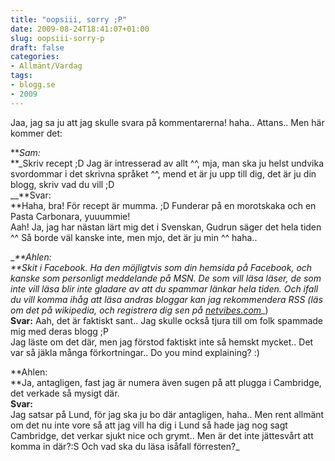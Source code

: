 ```yaml
---
title: "oopsiii, sorry ;P"
date: 2009-08-24T18:41:07+01:00
slug: oopsiii-sorry-p
draft: false
categories:
- Allmänt/Vardag
tags:
- blogg.se
- 2009
---
```

Jaa, jag sa ju att jag skulle svara på kommentarerna! haha.. Attans.. Men här kommer det:  
  
**_Sam:_  
**_Skriv recept ;D Jag är intresserad av allt ^^, mja, man ska ju helst undvika svordommar i det skrivna språket ^^, mend et är ju upp till dig, det är ju din blogg, skriv vad du vill ;D  
__**Svar:  
**Haha, bra! För recept är mumma. ;D Funderar på en morotskaka och en Pasta Carbonara, yuuummie!  
Aah! Ja, jag har nästan lärt mig det i Svenskan, Gudrun säger det hela tiden ^^ Så borde väl kanske inte, men mjo, det är ju min ^^ haha..  
  
__**Ahlen:  
**Skit i Facebook. Ha den möjligtvis som din hemsida på Facebook, och kanske som personligt meddelande på MSN. De som vill läsa läser, de som inte vill läsa blir inte gladare av att du spammar länkar hela tiden. Och ifall du vill komma ihåg att läsa andras bloggar kan jag rekommendera RSS (läs om det på wikipedia, och registrera dig sen på_ [_netvibes.com_](http://netvibes.com/)_)  
**Svar:** Aah, det är faktiskt sant.. Jag skulle också tjura till om folk spammade mig med deras blogg ;P  
Jag läste om det där, men jag förstod faktiskt inte så hemskt mycket.. Det var så jäkla många förkortningar.. Do you mind explaining? :)  
  
**Ahlen:  
**Ja, antagligen, fast jag är numera även sugen på att plugga i Cambridge, det verkade så mysigt där.  
**Svar:**  
Jag satsar på Lund, för jag ska ju bo där antagligen, haha.. Men rent allmänt om det nu inte vore så att jag vill ha dig i Lund så hade jag nog sagt Cambridge, det verkar sjukt nice och grymt.. Men är det inte jättesvårt att komma in där?:S Och vad ska du läsa isåfall förresten?_